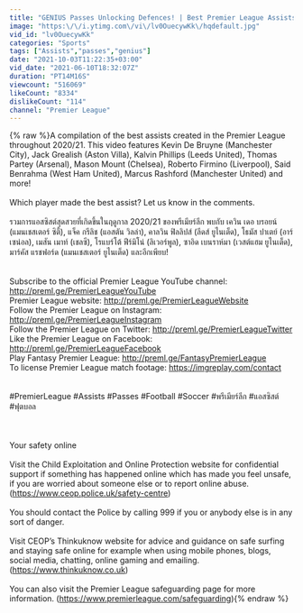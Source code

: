 ```yaml
---
title: "GENIUS Passes Unlocking Defences! | Best Premier League Assists | 2020\/21"
image: "https:\/\/i.ytimg.com\/vi\/lv0OuecywKk\/hqdefault.jpg"
vid_id: "lv0OuecywKk"
categories: "Sports"
tags: ["Assists","passes","genius"]
date: "2021-10-03T11:22:35+03:00"
vid_date: "2021-06-10T18:32:07Z"
duration: "PT14M16S"
viewcount: "516069"
likeCount: "8334"
dislikeCount: "114"
channel: "Premier League"
---
```

{% raw %}A compilation of the best assists created in the Premier League throughout 2020/21. This video features Kevin De Bruyne (Manchester City), Jack Grealish (Aston Villa), Kalvin Phillips (Leeds United), Thomas Partey (Arsenal), Mason Mount (Chelsea), Roberto Firmino (Liverpool), Said Benrahma (West Ham United), Marcus Rashford (Manchester United) and more!<br /><br />Which player made the best assist? Let us know in the comments.<br /><br />รวมการแอสซิสต์สุดสวยที่เกิดขึ้นในฤดูกาล 2020/21 ของพรีเมียร์ลีก พบกับ เควิน เดอ บรอยน์ (แมนเชสเตอร์ ซิตี้), แจ็ค กรีลิช (แอสตัน วิลล่า), คาลวิน ฟิลลิปส์ (ลีดส์ ยูไนเต็ด), โธมัส ปาเตย์ (อาร์เซน่อล), เมสัน เมาท์ (เชลซี), โรแบร์โต้ ฟีร์มิโน่ (ลิเวอร์พูล), ซาอิด เบนราห์มา (เวสต์แฮม ยูไนเต็ด), มาร์คัส แรชฟอร์ด (แมนเชสเตอร์ ยูไนเต็ด) และอีกเพียบ!<br /><br /><br />Subscribe to the official Premier League YouTube channel: <a rel="nofollow" target="blank" href="http://preml.ge/PremierLeagueYouTube">http://preml.ge/PremierLeagueYouTube</a> <br />Premier League website: <a rel="nofollow" target="blank" href="http://preml.ge/PremierLeagueWebsite">http://preml.ge/PremierLeagueWebsite</a><br />Follow the Premier League on Instagram: <a rel="nofollow" target="blank" href="http://preml.ge/PremierLeagueInstagram">http://preml.ge/PremierLeagueInstagram</a><br />Follow the Premier League on Twitter: <a rel="nofollow" target="blank" href="http://preml.ge/PremierLeagueTwitter">http://preml.ge/PremierLeagueTwitter</a><br />Like the Premier League on Facebook: <a rel="nofollow" target="blank" href="http://preml.ge/PremierLeagueFacebook">http://preml.ge/PremierLeagueFacebook</a><br />Play Fantasy Premier League: <a rel="nofollow" target="blank" href="http://preml.ge/FantasyPremierLeague">http://preml.ge/FantasyPremierLeague</a><br />To license Premier League match footage: <a rel="nofollow" target="blank" href="https://imgreplay.com/contact">https://imgreplay.com/contact</a><br /><br /><br />#PremierLeague #Assists #Passes #Football #Soccer #พรีเมียร์ลีก #แอสซิสต์ #ฟุตบอล<br /><br /><br /><br />Your safety online<br /><br />Visit the Child Exploitation and Online Protection website for confidential support if something has happened online which has made you feel unsafe, if you are worried about someone else or to report online abuse. (<a rel="nofollow" target="blank" href="https://www.ceop.police.uk/safety-centre)">https://www.ceop.police.uk/safety-centre)</a><br /><br />You should contact the Police by calling 999 if you or anybody else is in any sort of danger.<br /><br />Visit CEOP’s Thinkuknow website for advice and guidance on safe surfing and staying safe online for example when using mobile phones, blogs, social media, chatting, online gaming and emailing. (<a rel="nofollow" target="blank" href="https://www.thinkuknow.co.uk)">https://www.thinkuknow.co.uk)</a><br /><br />You can also visit the Premier League safeguarding page for more information. (<a rel="nofollow" target="blank" href="https://www.premierleague.com/safeguarding)">https://www.premierleague.com/safeguarding)</a>{% endraw %}
